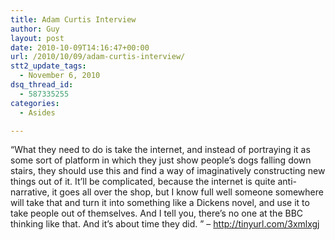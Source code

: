 ```yaml
---
title: Adam Curtis Interview
author: Guy
layout: post
date: 2010-10-09T14:16:47+00:00
url: /2010/10/09/adam-curtis-interview/
stt2_update_tags:
  - November 6, 2010
dsq_thread_id:
  - 587335255
categories:
  - Asides

---
```

&#8220;What they need to do is take the internet, and instead of portraying it as some sort of platform in which they just show people&#8217;s dogs falling down stairs, they should use this and find a way of imaginatively constructing new things out of it. It&#8217;ll be complicated, because the internet is quite anti-narrative, it goes all over the shop, but I know full well someone somewhere will take that and turn it into something like a Dickens novel, and use it to take people out of themselves. And I tell you, there&#8217;s no one at the BBC thinking like that. And it&#8217;s about time they did. &#8221; &#8211; <a title="Adam Curtis" href="http://tinyurl.com/3xmlxgj" target="_blank">http://tinyurl.com/3xmlxgj</a>